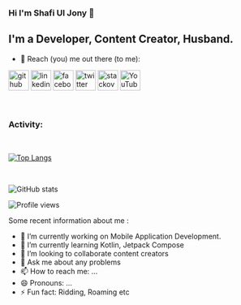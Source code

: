 ### Hi I'm Shafi Ul Jony 👋

<!--
**jonyszone/jonyszone** is a ✨ _special_ ✨ repository because its `README.md` (this file) appears on your GitHub profile. -->
## I'm a Developer, Content Creator, Husband.

- 🔭 Reach (you) me out there (to me):  

[<img src='https://cdn.jsdelivr.net/npm/simple-icons@3.0.1/icons/github.svg' alt='github' height='40'>](https://github.com/jonyszone)  [<img src='https://cdn.jsdelivr.net/npm/simple-icons@3.0.1/icons/linkedin.svg' alt='linkedin' height='40'>](https://www.linkedin.com/in/jonyszone/)  [<img src='https://cdn.jsdelivr.net/npm/simple-icons@3.0.1/icons/facebook.svg' alt='facebook' height='40'>](https://www.facebook.com/itsmeshafiul)  [<img src='https://cdn.jsdelivr.net/npm/simple-icons@3.0.1/icons/twitter.svg' alt='twitter' height='40'>](https://twitter.com/jonyszone)  [<img src='https://cdn.jsdelivr.net/npm/simple-icons@3.0.1/icons/stackoverflow.svg' alt='stackoverflow' height='40'>](https://stackoverflow.com/users/12616932/shafi)  [<img src='https://cdn.jsdelivr.net/npm/simple-icons@3.0.1/icons/youtube.svg' alt='YouTube' height='40'>](https://www.youtube.com/channel/UCCIV2G3UJsO63aOuVsJz2Mg)  

<br>

### Activity: 
<br>

[![Top Langs](https://github-readme-stats.vercel.app/api/top-langs/?username=jonyszone)](https://github.com/anuraghazra/github-readme-stats)

<br>

![GitHub stats](https://github-readme-stats.vercel.app/api?username=jonyszone&show_icons=true)  

![Profile views](https://gpvc.arturio.dev/jonyszone)  





Some recent information about me :

- 🔭 I’m currently working on Mobile Application Development.
- 🌱 I’m currently learning Kotlin, Jetpack Compose 
- 👯 I’m looking to collaborate content creators
- 💬 Ask me about any problems
- 📫 How to reach me: ...
- 😄 Pronouns: ...
- ⚡ Fun fact: Ridding, Roaming etc


